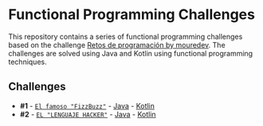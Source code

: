 # Functional Programming Challenges

This repository contains a series of functional programming challenges based on the challenge [Retos de programación by mouredev](https://retosdeprogramacion.com/ejercicios). The challenges are solved using Java and Kotlin using functional programming techniques.

## Challenges

- **#1** - [`El famoso "FizzBuzz"`](./challenges/1_challenge) - [Java](./src/main/java/org/example/challenges/Challenge1.java) - [Kotlin](./src/main/java/org/example/challenges/Challenge1.kt)
- **#2** - [`EL "LENGUAJE HACKER"`](./challenges/2_challenge.md) - [Java](./src/main/java/org/example/challenges/Challenge2.java) - [Kotlin](./src/main/java/org/example/challenges/Challenge2.kt)